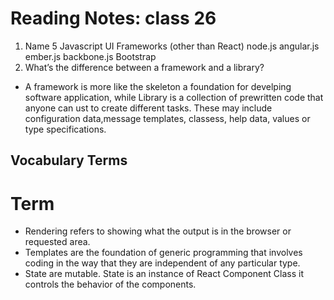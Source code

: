 # Reading Notes: class 26

1. Name 5 Javascript UI Frameworks (other than React)
node.js
angular.js
ember.js
backbone.js
Bootstrap
2. What’s the difference between a framework and a library?
- A framework is more like the skeleton a foundation for develping software application, while Library is a collection of prewritten code that anyone can ust to create different tasks. These may include configuration data,message templates, classess, help data, values or type specifications.  


## Vocabulary Terms
# Term
- Rendering refers to showing what the output is in the browser or requested area. 
- Templates are the foundation of generic programming that involves coding in the way that they are independent of any particular type. 
- State are mutable. State is an instance of React Component Class it controls the behavior of the components. 

